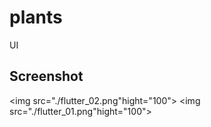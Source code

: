 # plants

UI

## Screenshot

<img src="./flutter_02.png"hight="100">
<img src="./flutter_01.png"hight="100">
